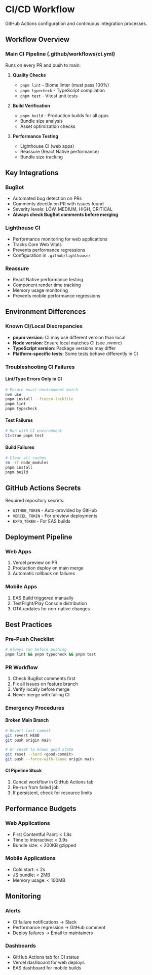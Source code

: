 # CI/CD Workflow

GitHub Actions configuration and continuous integration processes.

## Workflow Overview

### Main CI Pipeline (.github/workflows/ci.yml)
Runs on every PR and push to main:

1. **Quality Checks**
   - `pnpm lint` - Biome linter (must pass 100%)
   - `pnpm typecheck` - TypeScript compilation
   - `pnpm test` - Vitest unit tests

2. **Build Verification**
   - `pnpm build` - Production builds for all apps
   - Bundle size analysis
   - Asset optimization checks

3. **Performance Testing**
   - Lighthouse CI (web apps)
   - Reassure (React Native performance)
   - Bundle size tracking

## Key Integrations

### BugBot
- Automated bug detection on PRs
- Comments directly on PR with issues found
- Severity levels: LOW, MEDIUM, HIGH, CRITICAL
- **Always check BugBot comments before merging**

### Lighthouse CI
- Performance monitoring for web applications
- Tracks Core Web Vitals
- Prevents performance regressions
- Configuration in `.github/lighthouse/`

### Reassure
- React Native performance testing
- Component render time tracking
- Memory usage monitoring
- Prevents mobile performance regressions

## Environment Differences

### Known CI/Local Discrepancies
- **pnpm version**: CI may use different version than local
- **Node version**: Ensure local matches CI (see .nvmrc)
- **TypeScript version**: Package versions may differ
- **Platform-specific tests**: Some tests behave differently in CI

### Troubleshooting CI Failures

#### Lint/Type Errors Only in CI
```bash
# Ensure exact environment match
nvm use
pnpm install --frozen-lockfile
pnpm lint
pnpm typecheck
```

#### Test Failures
```bash
# Run with CI environment
CI=true pnpm test
```

#### Build Failures
```bash
# Clear all caches
rm -rf node_modules
pnpm install
pnpm build
```

## GitHub Actions Secrets

Required repository secrets:
- `GITHUB_TOKEN` - Auto-provided by GitHub
- `VERCEL_TOKEN` - For preview deployments
- `EXPO_TOKEN` - For EAS builds

## Deployment Pipeline

### Web Apps
1. Vercel preview on PR
2. Production deploy on main merge
3. Automatic rollback on failures

### Mobile Apps
1. EAS Build triggered manually
2. TestFlight/Play Console distribution
3. OTA updates for non-native changes

## Best Practices

### Pre-Push Checklist
```bash
# Always run before pushing
pnpm lint && pnpm typecheck && pnpm test
```

### PR Workflow
1. Check BugBot comments first
2. Fix all issues on feature branch
3. Verify locally before merge
4. Never merge with failing CI

### Emergency Procedures

#### Broken Main Branch
```bash
# Revert last commit
git revert HEAD
git push origin main

# Or reset to known good state
git reset --hard <good-commit>
git push --force-with-lease origin main
```

#### CI Pipeline Stuck
1. Cancel workflow in GitHub Actions tab
2. Re-run from failed job
3. If persistent, check for resource limits

## Performance Budgets

### Web Applications
- First Contentful Paint: < 1.8s
- Time to Interactive: < 3.9s
- Bundle size: < 200KB gzipped

### Mobile Applications
- Cold start: < 2s
- JS bundle: < 2MB
- Memory usage: < 100MB

## Monitoring

### Alerts
- CI failure notifications → Slack
- Performance regression → GitHub comment
- Deploy failures → Email to maintainers

### Dashboards
- GitHub Actions tab for CI status
- Vercel dashboard for web deploys
- EAS dashboard for mobile builds